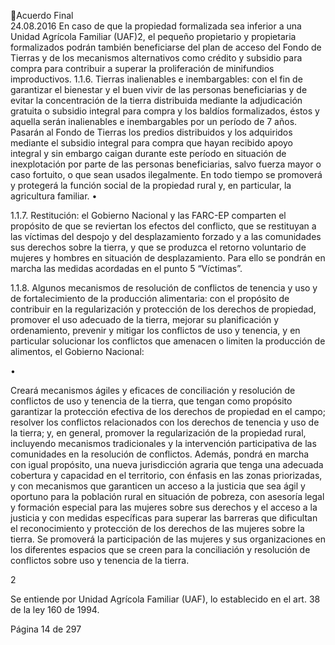 Acuerdo Final  
24.08.2016 
En caso de que la propiedad formalizada sea inferior a una Unidad Agrícola Familiar (UAF)2, 
el pequeño propietario y propietaria formalizados podrán también beneficiarse del plan de 
acceso del Fondo de Tierras y de los mecanismos alternativos como crédito y subsidio para 
compra para contribuir a superar la proliferación de minifundios improductivos. 
1.1.6. Tierras inalienables e inembargables: con el fin de garantizar el bienestar y el buen vivir de 
las personas beneficiarias y de evitar la concentración de la tierra distribuida mediante la 
adjudicación  gratuita  o  subsidio  integral  para  compra  y  los  baldíos  formalizados,  éstos  y 
aquella serán inalienables e inembargables por un período de 7 años. Pasarán al Fondo de 
Tierras los predios distribuidos y los adquiridos mediante el subsidio integral para compra 
que hayan recibido apoyo integral y sin embargo caigan durante este período en situación 
de inexplotación por parte de las personas beneficiarias, salvo fuerza mayor o caso fortuito, 
o que sean usados ilegalmente. En todo tiempo se promoverá y protegerá la función social 
de la propiedad rural y, en particular, la agricultura familiar. 
•

 
1.1.7. Restitución: el Gobierno Nacional y las FARC-EP comparten el propósito de que se reviertan 
los efectos del conflicto, que se restituyan a las víctimas del despojo y del desplazamiento 
forzado  y  a  las  comunidades  sus  derechos  sobre  la  tierra,  y  que  se  produzca  el  retorno 
voluntario de mujeres y hombres en situación de desplazamiento. Para ello se pondrán en 
marcha las medidas acordadas en el punto 5 “Víctimas”. 
 
 
1.1.8. Algunos mecanismos de resolución de conflictos de tenencia y uso y de fortalecimiento 
de  la  producción  alimentaria:  con  el  propósito  de  contribuir  en  la  regularización  y 
protección de los derechos de propiedad, promover el uso adecuado de la tierra, mejorar 
su planificación y ordenamiento, prevenir y mitigar los conflictos de uso y tenencia, y en 
particular solucionar los conflictos que amenacen o limiten la producción de alimentos, el 
Gobierno Nacional: 
 
•

Creará  mecanismos  ágiles  y  eficaces  de  conciliación  y  resolución  de  conflictos  de  uso  y 
tenencia de la tierra, que tengan como propósito garantizar la protección efectiva de los 
derechos de propiedad en el campo; resolver los conflictos relacionados con los derechos 
de tenencia y uso de la tierra; y, en general, promover la regularización de la propiedad 
rural,  incluyendo  mecanismos  tradicionales  y  la  intervención  participativa  de  las 
comunidades  en  la  resolución  de  conflictos.  Además,  pondrá  en  marcha  con  igual 
propósito, una nueva jurisdicción agraria que tenga una adecuada cobertura y capacidad 
en el territorio, con énfasis en las zonas priorizadas, y con mecanismos que garanticen un 
acceso a la justicia que sea ágil y oportuno para la población rural en situación de pobreza, 
con asesoría legal y formación especial para las mujeres sobre sus derechos y el acceso a la 
justicia y con medidas específicas para superar las barreras que dificultan el reconocimiento 
y protección de los derechos de las mujeres sobre la tierra. Se promoverá la participación 
de  las  mujeres  y  sus  organizaciones  en  los  diferentes  espacios  que  se  creen  para  la 
conciliación y resolución de conflictos sobre uso y tenencia de la tierra. 
 

                                                             
2

 Se entiende por Unidad Agrícola Familiar (UAF), lo establecido en el art. 38 de la ley 160 de 1994. 

Página 14 de 297 
 

